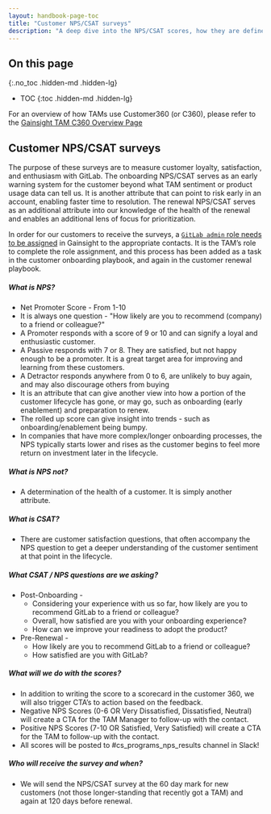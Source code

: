 ```yaml
---
layout: handbook-page-toc
title: "Customer NPS/CSAT surveys"
description: "A deep dive into the NPS/CSAT scores, how they are defined and calculated."
---
```


## On this page
{:.no_toc .hidden-md .hidden-lg}

- TOC
{:toc .hidden-md .hidden-lg}

For an overview of how TAMs use Customer360 (or C360), please refer to the [Gainsight TAM C360 Overview Page](/handbook/customer-success/tam/gainsight/c360-overview)

## Customer NPS/CSAT surveys

The purpose of these surveys are to measure customer loyalty, satisfaction, and enthusiasm with GitLab. The onboarding NPS/CSAT serves as an early warning system for the customer beyond what TAM sentiment or product usage data can tell us. It is another attribute that can point to risk early in an account, enabling faster time to resolution. The renewal NPS/CSAT serves as an additional attribute into our knowledge of the health of the renewal and enables an additional lens of focus for prioritization.

In order for our customers to receive the surveys,  a [`GitLab admin` role needs to be assigned](https://about.gitlab.com/handbook/sales/field-operations/customer-success-operations/cs-ops-programs/#gitlab-admin-contacts) in Gainsight to the appropriate contacts.  It is the TAM’s role to complete the role assignment, and this process has been added as a task in the customer onboarding playbook, and again in the customer renewal playbook. 

##### What is NPS?
- Net Promoter Score - From 1-10
- It is always one question - "How likely are you to recommend (company) to a friend or colleague?"
- A Promoter responds with a score of 9 or 10 and can signify a loyal and enthusiastic customer.
- A Passive responds with 7 or 8. They are satisfied, but not happy enough to be a promoter. It is a great target area for improving and learning from these customers.
- A Detractor responds anywhere from 0 to 6, are unlikely to buy again, and may also discourage others from buying
- It is an attribute that can give another view into how a portion of the customer lifecycle has gone, or may go, such as onboarding (early enablement) and preparation to renew. 
- The rolled up score can give insight into trends - such as onboarding/enablement being bumpy. 
- In companies that have more complex/longer onboarding processes, the NPS typically starts lower and rises as the customer begins to feel more return on investment later in the lifecycle.  

##### What is NPS not?
- A determination of the health of a customer.  It is simply another attribute.

##### What is CSAT?
- There are customer satisfaction questions, that often accompany the NPS question to get a deeper understanding of the customer sentiment at that point in the lifecycle.

##### What CSAT / NPS questions are we asking?
- Post-Onboarding - 
   - Considering your experience with us so far, how likely are you to recommend GitLab to a friend or colleague?
   - Overall, how satisfied are you with your onboarding experience?
   - How can we improve your readiness to adopt the product?
- Pre-Renewal - 
   - How likely are you to recommend GitLab to a friend or colleague?
   - How satisfied are you with GitLab? 

##### What will we do with the scores?
- In addition to writing the score to a scorecard in the customer 360, we will also trigger CTA’s to action based on the feedback.
- Negative NPS Scores (0-6 OR Very Dissatisfied, Dissatisfied, Neutral) will create a CTA for the TAM Manager to follow-up with the contact.
- Positive NPS Scores (7-10 OR Satisfied, Very Satisfied) will create a CTA for the TAM to follow-up with the contact.
- All scores will be posted to #cs_programs_nps_results channel in Slack!

##### Who will receive the survey and when?
- We will send the NPS/CSAT survey at the 60 day mark for new customers (not those longer-standing that recently got a TAM) and again at 120 days before renewal.


